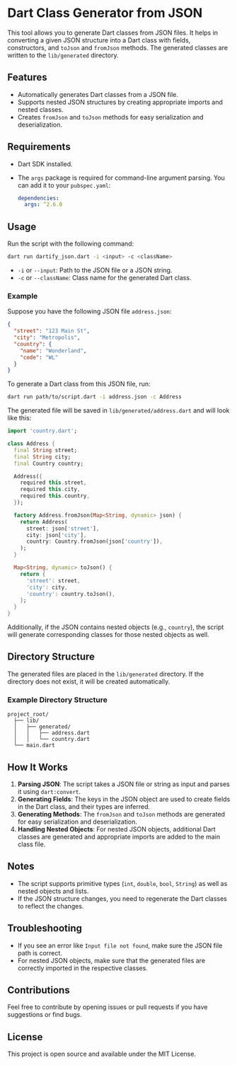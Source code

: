 # Dart Class Generator from JSON

This tool allows you to generate Dart classes from JSON files. It helps in converting a given JSON structure into a Dart class with fields, constructors, and `toJson` and `fromJson` methods. The generated classes are written to the `lib/generated` directory.

## Features

- Automatically generates Dart classes from a JSON file.
- Supports nested JSON structures by creating appropriate imports and nested classes.
- Creates `fromJson` and `toJson` methods for easy serialization and deserialization.

## Requirements

- Dart SDK installed.
- The `args` package is required for command-line argument parsing. You can add it to your `pubspec.yaml`:

  ```yaml
  dependencies:
    args: ^2.6.0
  ```

## Usage

Run the script with the following command:

```sh
dart run dartify_json.dart -i <input> -c <className>
```

- `-i` or `--input`: Path to the JSON file or a JSON string.
- `-c` or `--className`: Class name for the generated Dart class.

### Example

Suppose you have the following JSON file `address.json`:

```json
{
  "street": "123 Main St",
  "city": "Metropolis",
  "country": {
    "name": "Wonderland",
    "code": "WL"
  }
}
```

To generate a Dart class from this JSON file, run:

```sh
dart run path/to/script.dart -i address.json -c Address
```

The generated file will be saved in `lib/generated/address.dart` and will look like this:

```dart
import 'country.dart';

class Address {
  final String street;
  final String city;
  final Country country;

  Address({
    required this.street,
    required this.city,
    required this.country,
  });

  factory Address.fromJson(Map<String, dynamic> json) {
    return Address(
      street: json['street'],
      city: json['city'],
      country: Country.fromJson(json['country']),
    );
  }

  Map<String, dynamic> toJson() {
    return {
      'street': street,
      'city': city,
      'country': country.toJson(),
    };
  }
}
```

Additionally, if the JSON contains nested objects (e.g., `country`), the script will generate corresponding classes for those nested objects as well.

## Directory Structure

The generated files are placed in the `lib/generated` directory. If the directory does not exist, it will be created automatically.

### Example Directory Structure

```
project_root/
  ├── lib/
  │   ├── generated/
  │   │   ├── address.dart
  │   │   └── country.dart
  └── main.dart
```

## How It Works

1. **Parsing JSON**: The script takes a JSON file or string as input and parses it using `dart:convert`.
2. **Generating Fields**: The keys in the JSON object are used to create fields in the Dart class, and their types are inferred.
3. **Generating Methods**: The `fromJson` and `toJson` methods are generated for easy serialization and deserialization.
4. **Handling Nested Objects**: For nested JSON objects, additional Dart classes are generated and appropriate imports are added to the main class file.

## Notes

- The script supports primitive types (`int`, `double`, `bool`, `String`) as well as nested objects and lists.
- If the JSON structure changes, you need to regenerate the Dart classes to reflect the changes.

## Troubleshooting

- If you see an error like `Input file not found`, make sure the JSON file path is correct.
- For nested JSON objects, make sure that the generated files are correctly imported in the respective classes.

## Contributions

Feel free to contribute by opening issues or pull requests if you have suggestions or find bugs.

## License

This project is open source and available under the MIT License.

